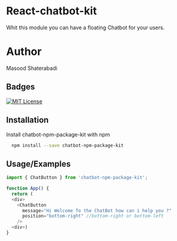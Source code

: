 # React-chatbot-kit

Whit this module you can have a floating Chatbot for your users.

# Author

Masood Shaterabadi

## Badges

[![MIT License](https://img.shields.io/badge/License-MIT-green.svg)](https://choosealicense.com/licenses/mit/)

## Installation

Install chatbot-npm-package-kit with npm

```bash
  npm install --save chatbot-npm-package-kit
```

## Usage/Examples

```javascript
import { ChatButton } from 'chatbot-npm-package-kit';

function App() {
  return (
  <div>
    <ChatButton
      message="Hi Welcome To the ChatBot how can i help you ?"
      position="bottom-right" //bottom-right or bottom-left
    />
  <div>)
}
```
